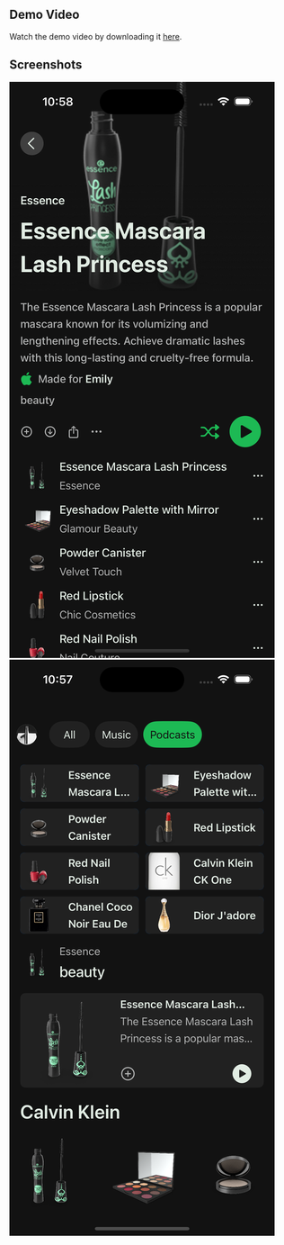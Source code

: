 ## Demo Video

Watch the demo video by downloading it [here](videos/Spotify.mp4).


## Screenshots

![Details](images/Details.png)
![Home](images/Home.png)

